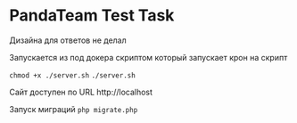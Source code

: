 # PandaTeam Test Task
Дизайна для ответов не делал

Запускается из под докера скриптом который запускает крон на скрипт

`chmod +x ./server.sh`
`./server.sh`

Сайт доступен по URL http://localhost

Запуск миграций 
`php migrate.php`
